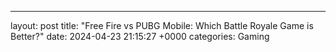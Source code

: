 ---
layout: post
title: "Free Fire vs PUBG Mobile: Which Battle Royale Game is Better?"
date:   2024-04-23 21:15:27 +0000
categories: Gaming
